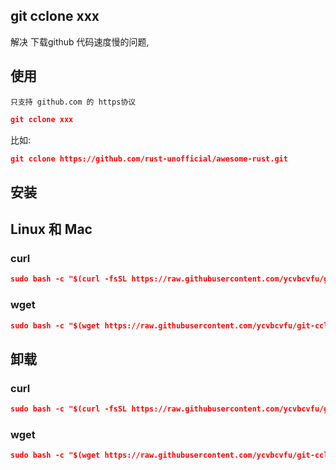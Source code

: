 ## git cclone xxx

解决 下载github 代码速度慢的问题,


## 使用

`只支持 github.com 的 https协议`

```json
git cclone xxx
```

比如:

```json
git cclone https://github.com/rust-unofficial/awesome-rust.git
```


## 安装


## Linux 和 Mac


### curl 
```json
sudo bash -c "$(curl -fsSL https://raw.githubusercontent.com/ycvbcvfu/git-cclone/master/script/install.sh)"
```


### wget 

```json
sudo bash -c "$(wget https://raw.githubusercontent.com/ycvbcvfu/git-cclone/master/script/install.sh -O -)"
```

## 卸载

### curl 
```json
sudo bash -c "$(curl -fsSL https://raw.githubusercontent.com/ycvbcvfu/git-cclone/master/script/uninstall.sh)"
```


### wget 

```json
sudo bash -c "$(wget https://raw.githubusercontent.com/ycvbcvfu/git-cclone/master/script/uninstall.sh -O -)"
```